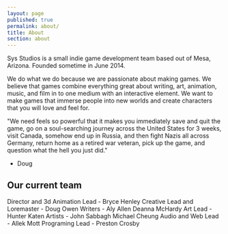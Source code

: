 ```yaml
---
layout: page
published: true
permalink: about/
title: About
section: about
---
```



Sys Studios is a small indie game development team based out of Mesa, Arizona. Founded sometime in June 2014.
                 
We do what we do because we are passionate about making games. We believe that games combine everything great about writing, art, animation, music, and film in to one medium with an interactive element. We want to make games that immerse people into new worlds and create characters that you will love and feel for.

"We need feels so powerful that it makes you immediately save and quit the game, go on a soul-searching journey across the United States for 3 weeks, visit Canada, somehow end up in Russia, and then fight Nazis all across Germany, return home as a retired war veteran, pick up the game, and question what the hell you just did."
- Doug

## Our current team
Director and 3d Animation Lead -
	Bryce Henley
Creative Lead and Loremaster -
	Doug Owen
Writers -
	Aly Allen
    Deanna McHardy
Art Lead -
	Hunter Katen
Artists -
	John Sabbagh
    Michael Cheung
Audio and Web Lead -
	Allek Mott
Programing Lead -
	Preston Crosby
